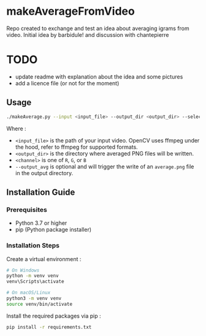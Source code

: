 # makeAverageFromVideo

Repo created to exchange and test an idea about averaging igrams from video.
Initial idea by barbidule! and discussion with chantepierre

# TODO

- update readme with explanation about the idea and some pictures
- add a licence file (or not for the moment)

## Usage

```bash
./makeAverage.py --input <input_file> --output_dir <output_dir> --select_channel {R, G, B} [--output_avg]
```

Where :
- `<input_file>` is the path of your input video. OpenCV uses ffmpeg under the hood, refer to ffmpeg for supported formats.
- `<output_dir>` is the directory where averaged PNG files will be written.
- `<channel>` is one of `R`, `G`, or `B`
- `--output_avg` is optional and will trigger the write of an `average.png` file in the output directory.

## Installation Guide

### Prerequisites
- Python 3.7 or higher
- pip (Python package installer)

### Installation Steps

Create a virtual environment :

```bash
# On Windows
python -m venv venv
venv\Scripts\activate

# On macOS/Linux
python3 -m venv venv
source venv/bin/activate
```

Install the required packages via pip :
```bash
pip install -r requirements.txt
```
